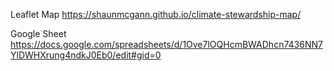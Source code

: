 Leaflet Map https://shaunmcgann.github.io/climate-stewardship-map/

Google Sheet https://docs.google.com/spreadsheets/d/1Ove7lOQHcmBWADhcn7436NN7YlDWHXrung4ndkJ0Eb0/edit#gid=0
